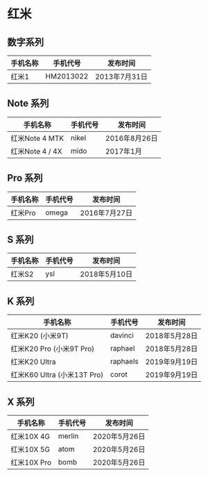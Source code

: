 # 红米

## 数字系列
| 手机名称 | 手机代号  | 发布时间      |
| -------- | --------- | ------------- |
| 红米1    | HM2013022 | 2013年7月31日 |
<!-- 存疑
红米1S | armani | 2013年7月31日
红米1W | HM2013023 | HM2013023
红米2 | wt88047 | 2015年1月3日
红米2 / 2S | wt86047 | wt86047
-->

## Note 系列
| 手机名称        | 手机代号 | 发布时间      |
| --------------- | -------- | ------------- |
| 红米Note 4 MTK  | nikel    | 2016年8月26日 |
| 红米Note 4 / 4X | mido     | 2017年1月     |
<!-- 存疑
红米Note | dior | 2014年3月19日
-->

## Pro 系列
| 手机名称 | 手机代号 | 发布时间      |
| -------- | -------- | ------------- |
| 红米Pro  | omega    | 2016年7月27日 |

## S 系列
| 手机名称 | 手机代号 | 发布时间      |
| -------- | -------- | ------------- |
| 红米S2   | ysl      | 2018年5月10日 |

## K 系列
| 手机名称                    | 手机代号 | 发布时间      |
| --------------------------- | -------- | ------------- |
| 红米K20 (小米9T)            | davinci  | 2018年5月28日 |
| 红米K20 Pro (小米9T Pro)    | raphael  | 2018年5月28日 |
| 红米K20 Ultra               | raphaels | 2019年9月19日 |
| 红米K60 Ultra (小米13T Pro) | corot    | 2019年9月19日 |

## X 系列
| 手机名称    | 手机代号 | 发布时间      |
| ----------- | -------- | ------------- |
| 红米10X 4G  | merlin   | 2020年5月26日 |
| 红米10X 5G  | atom     | 2020年5月26日 |
| 红米10X Pro | bomb     | 2020年5月26日 |

